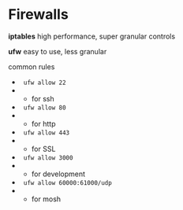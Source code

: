 Firewalls
==

__iptables__
high performance, super granular controls

__ufw__
easy to use, less granular

common rules
* ``` ufw allow 22```
* * for ssh
* ``` ufw allow 80```
* * for http
* ``` ufw allow 443```
* * for SSL
* ``` ufw allow 3000```
* * for development
* ``` ufw allow 60000:61000/udp```
* * for mosh


